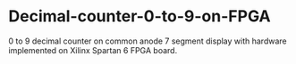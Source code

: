 # Decimal-counter-0-to-9-on-FPGA

0 to 9 decimal counter on common anode 7 segment display with hardware implemented on Xilinx Spartan 6 FPGA board.

